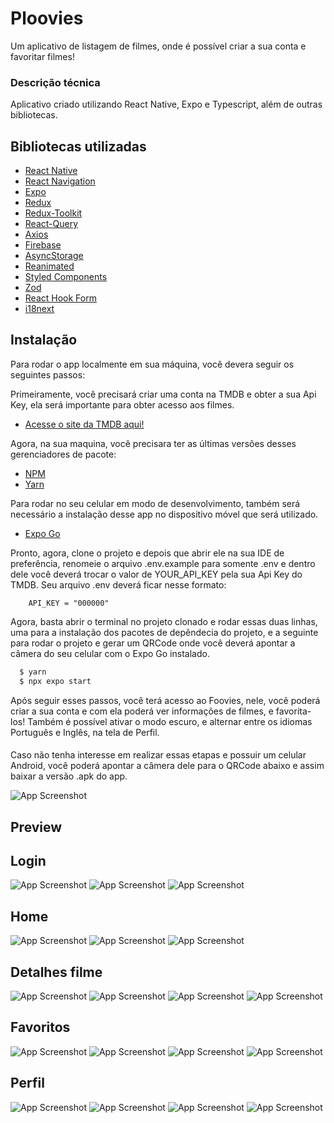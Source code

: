 
# Ploovies

Um aplicativo de listagem de filmes, onde é possível criar a sua conta e favoritar filmes!





### Descrição técnica
Aplicativo criado utilizando React Native, Expo e Typescript, além de outras bibliotecas.


## Bibliotecas utilizadas
 - [React Native]()
 - [React Navigation]()
 - [Expo]()
 - [Redux]()
 - [Redux-Toolkit]()
 - [React-Query]()
 - [Axios]()
 - [Firebase]()
 - [AsyncStorage]()
 - [Reanimated]()
 - [Styled Components]()
 - [Zod]()
 - [React Hook Form]()
 - [i18next]()
 



## Instalação

Para rodar o app localmente em sua máquina, você devera seguir os seguintes passos:

Primeiramente, você precisará criar uma conta na TMDB e obter a sua Api Key, ela será importante para obter acesso aos filmes.
- [Acesse o site da TMDB aqui!](https://www.themoviedb.org/?language=pt-BR)

Agora, na sua maquina, você precisara ter as últimas versões desses gerenciadores de pacote:
 - [NPM]()
 - [Yarn]()

Para rodar no seu celular em modo de desenvolvimento, também será necessário a instalação desse app no dispositivo móvel que será utilizado.
 - [Expo Go]()

Pronto, agora, clone o projeto e depois que abrir ele na sua IDE de preferência, renomeie o arquivo .env.example para somente .env e dentro dele você deverá trocar o valor de YOUR_API_KEY pela sua Api Key do TMDB. Seu arquivo .env deverá ficar nesse formato:
```
    API_KEY = "000000"
```

Agora, basta abrir o terminal no projeto clonado e rodar essas duas linhas, uma para a instalação dos pacotes de depêndecia do projeto, e a seguinte para rodar o projeto e gerar um QRCode onde você deverá apontar a câmera do seu celular com o Expo Go instalado.
```bash
  $ yarn
  $ npx expo start
```
Após seguir esses passos, você terá acesso ao Foovies, nele, você poderá criar a sua conta e com ela poderá ver informações de filmes, e favorita-los! Também é possível ativar o modo escuro, e alternar entre os idiomas Português e Inglês, na tela de Perfil.

####

Caso não tenha interesse em realizar essas etapas e possuir um celular Android, você poderá apontar a câmera dele para o QRCode abaixo e assim baixar a versão .apk do app.

![App Screenshot](https://github.com/Pcfilho/Foovies/blob/master/readme-assets/qrplus-code-1682938554069.jpg) 

## Preview

## Login


![App Screenshot](https://github.com/Pcfilho/Foovies/blob/master/readme-assets/7k6j0w.gif)
![App Screenshot](https://github.com/Pcfilho/Foovies/blob/master/readme-assets/7k6ivx.gif)
![App Screenshot](https://github.com/Pcfilho/Foovies/blob/master/readme-assets/7k6izk.gif)

## Home

![App Screenshot](https://github.com/Pcfilho/Foovies/blob/master/readme-assets/7k6j5f.gif) 
![App Screenshot](https://github.com/Pcfilho/Foovies/blob/master/readme-assets/7k6jbh.gif) 
![App Screenshot](https://github.com/Pcfilho/Foovies/blob/master/readme-assets/7k6jcv.gif) 
## Detalhes filme

![App Screenshot](https://github.com/Pcfilho/Foovies/blob/master/readme-assets/7k6jhc.gif) 
![App Screenshot](https://github.com/Pcfilho/Foovies/blob/master/readme-assets/7k6jju.gif) 
![App Screenshot](https://github.com/Pcfilho/Foovies/blob/master/readme-assets/7k44yf.gif) 
![App Screenshot](https://github.com/Pcfilho/Foovies/blob/master/readme-assets/7k455e.gif) 

## Favoritos

![App Screenshot](https://github.com/Pcfilho/Foovies/blob/master/readme-assets/7k6jme.gif) 
![App Screenshot](https://github.com/Pcfilho/Foovies/blob/master/readme-assets/7k6jpn.gif)
![App Screenshot](https://github.com/Pcfilho/Foovies/blob/master/readme-assets/7k45cn.gif) 
![App Screenshot](https://github.com/Pcfilho/Foovies/blob/master/readme-assets/7k45fy.gif) 

## Perfil
![App Screenshot](https://github.com/Pcfilho/Foovies/blob/master/readme-assets/7k6l5z.gif)
![App Screenshot](https://github.com/Pcfilho/Foovies/blob/master/readme-assets/7k6lak.gif)
![App Screenshot](https://github.com/Pcfilho/Foovies/blob/master/readme-assets/7k45nd.gif) 
![App Screenshot](https://github.com/Pcfilho/Foovies/blob/master/readme-assets/7k45rh.gif) 
